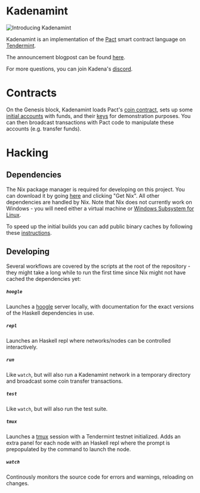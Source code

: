 # Kadenamint

![Introducing Kadenamint](https://miro.medium.com/max/1156/1*ioGNdm7WNixtlNPLKwo9eQ.png)

Kadenamint is an implementation of the [Pact](https://github.com/kadena-io/pact/) smart contract language on [Tendermint](https://github.com/tendermint/tendermint).

The announcement blogpost can be found [here](https://medium.com/kadena-io/introducing-kadenamint-and-chainweb-testnet-v2-cde077c02ebc).

For more questions, you can join Kadena's [discord](https://discordapp.com/invite/bsUcWmX).

# Contracts
On the Genesis block, Kadenamint loads Pact's [coin contract](./pact/coin-contract/coin.pact), sets up some [initial accounts](pact/coin-contract/grants.yaml) with funds, and their [keys](pact/coin-contract/keys.yaml) for demonstration purposes. You can then broadcast transactions with Pact code to manipulate these accounts (e.g. transfer funds).

# Hacking

## Dependencies
The Nix package manager is required for developing on this project. You can download it by going [here](https://nixos.org/nix/) and clicking "Get Nix".
All other dependencies are handled by Nix. Note that Nix does not currently work on Windows - you will need either a virtual machine or [Windows Subsystem for Linux](https://docs.microsoft.com/en-us/windows/wsl/install-win10).

To speed up the initial builds you can add public binary caches by following these [instructions](https://github.com/kadena-io/pact/wiki/Building-Kadena-Projects#building-with-nix-insert).


## Developing
Several workflows are covered by the scripts at the root of the repository - they might take a long while to run the first time since Nix might not have cached the dependencies yet:

##### `hoogle`
Launches a [hoogle](https://hoogle.haskell.org/) server locally, with documentation for the exact versions of the Haskell dependencies in use.

##### `repl`
Launches an Haskell repl where networks/nodes can be controlled interactively.

##### `run`
Like `watch`, but will also run a Kadenamint network in a temporary directory and broadcast some coin transfer transactions.

##### `test`
Like `watch`, but will also run the test suite.

##### `tmux`
Launches a [tmux](https://github.com/tmux/tmux/wiki) session with a Tendermint testnet initialized. Adds an extra panel for each node with an Haskell repl where the prompt is prepopulated by the command to launch the node.

##### `watch`
Continously monitors the source code for errors and warnings, reloading on changes.
